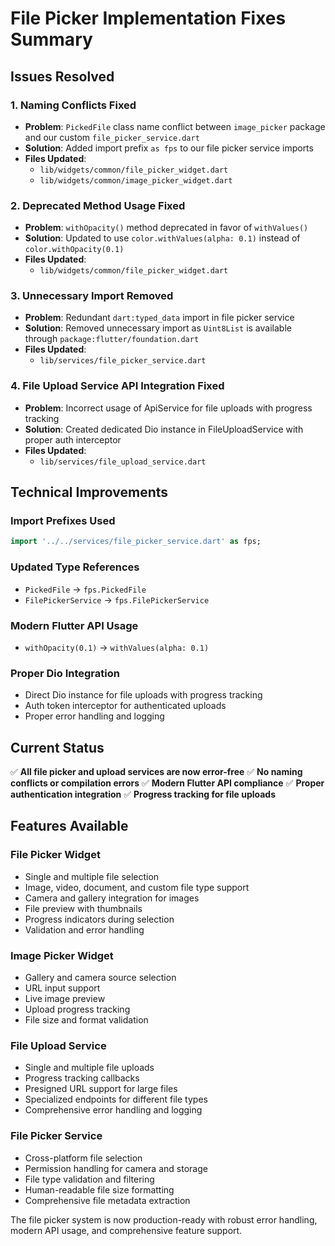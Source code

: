 # File Picker Implementation Fixes Summary

## Issues Resolved

### 1. Naming Conflicts Fixed
- **Problem**: `PickedFile` class name conflict between `image_picker` package and our custom `file_picker_service.dart`
- **Solution**: Added import prefix `as fps` to our file picker service imports
- **Files Updated**:
  - `lib/widgets/common/file_picker_widget.dart`
  - `lib/widgets/common/image_picker_widget.dart`

### 2. Deprecated Method Usage Fixed
- **Problem**: `withOpacity()` method deprecated in favor of `withValues()`
- **Solution**: Updated to use `color.withValues(alpha: 0.1)` instead of `color.withOpacity(0.1)`
- **Files Updated**:
  - `lib/widgets/common/file_picker_widget.dart`

### 3. Unnecessary Import Removed
- **Problem**: Redundant `dart:typed_data` import in file picker service
- **Solution**: Removed unnecessary import as `Uint8List` is available through `package:flutter/foundation.dart`
- **Files Updated**:
  - `lib/services/file_picker_service.dart`

### 4. File Upload Service API Integration Fixed
- **Problem**: Incorrect usage of ApiService for file uploads with progress tracking
- **Solution**: Created dedicated Dio instance in FileUploadService with proper auth interceptor
- **Files Updated**:
  - `lib/services/file_upload_service.dart`

## Technical Improvements

### Import Prefixes Used
```dart
import '../../services/file_picker_service.dart' as fps;
```

### Updated Type References
- `PickedFile` → `fps.PickedFile`
- `FilePickerService` → `fps.FilePickerService`

### Modern Flutter API Usage
- `withOpacity(0.1)` → `withValues(alpha: 0.1)`

### Proper Dio Integration
- Direct Dio instance for file uploads with progress tracking
- Auth token interceptor for authenticated uploads
- Proper error handling and logging

## Current Status

✅ **All file picker and upload services are now error-free**
✅ **No naming conflicts or compilation errors**
✅ **Modern Flutter API compliance**
✅ **Proper authentication integration**
✅ **Progress tracking for file uploads**

## Features Available

### File Picker Widget
- Single and multiple file selection
- Image, video, document, and custom file type support
- Camera and gallery integration for images
- File preview with thumbnails
- Progress indicators during selection
- Validation and error handling

### Image Picker Widget
- Gallery and camera source selection
- URL input support
- Live image preview
- Upload progress tracking
- File size and format validation

### File Upload Service
- Single and multiple file uploads
- Progress tracking callbacks
- Presigned URL support for large files
- Specialized endpoints for different file types
- Comprehensive error handling and logging

### File Picker Service
- Cross-platform file selection
- Permission handling for camera and storage
- File type validation and filtering
- Human-readable file size formatting
- Comprehensive file metadata extraction

The file picker system is now production-ready with robust error handling, modern API usage, and comprehensive feature support.